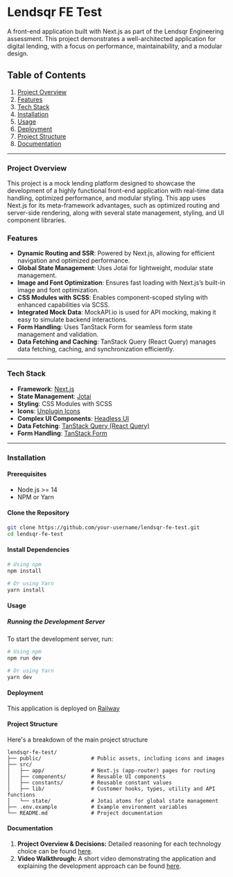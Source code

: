 # Lendsqr FE Test

A front-end application built with Next.js as part of the Lendsqr Engineering assessment. This project demonstrates a well-architected application for digital lending, with a focus on performance, maintainability, and a modular design.

## Table of Contents
1. [Project Overview](#project-overview)
2. [Features](#features)
3. [Tech Stack](#tech-stack)
4. [Installation](#installation)
5. [Usage](#usage)
6. [Deployment](#deployment)
7. [Project Structure](#project-structure)
8. [Documentation](#documentation)

---

### Project Overview
This project is a mock lending platform designed to showcase the development of a highly functional front-end application with real-time data handling, optimized performance, and modular styling. This app uses Next.js for its meta-framework advantages, such as optimized routing and server-side rendering, along with several state management, styling, and UI component libraries.

### Features
- **Dynamic Routing and SSR**: Powered by Next.js, allowing for efficient navigation and optimized performance.
- **Global State Management**: Uses Jotai for lightweight, modular state management.
- **Image and Font Optimization**: Ensures fast loading with Next.js’s built-in image and font optimization.
- **CSS Modules with SCSS**: Enables component-scoped styling with enhanced capabilities via SCSS.
- **Integrated Mock Data**: MockAPI.io is used for API mocking, making it easy to simulate backend interactions.
- **Form Handling**: Uses TanStack Form for seamless form state management and validation.
- **Data Fetching and Caching**: TanStack Query (React Query) manages data fetching, caching, and synchronization efficiently.

---

### Tech Stack
- **Framework**: [Next.js](https://nextjs.org/)
- **State Management**: [Jotai](https://jotai.org/)
- **Styling**: CSS Modules with SCSS
- **Icons**: [Unplugin Icons](https://github.com/antfu/unplugin-icons)
- **Complex UI Components**: [Headless UI](https://headlessui.dev/)
- **Data Fetching**: [TanStack Query (React Query)](https://tanstack.com/query)
- **Form Handling**: [TanStack Form](https://tanstack.com/form)

---

### Installation

#### Prerequisites
- Node.js >= 14
- NPM or Yarn

#### Clone the Repository
```bash
git clone https://github.com/your-username/lendsqr-fe-test.git
cd lendsqr-fe-test
```

#### Install Dependencies
```bash
# Using npm
npm install

# Or using Yarn
yarn install
```

#### Usage
##### Running the Development Server
To start the development server, run:

```bash
# Using npm
npm run dev

# Or using Yarn
yarn dev
```

#### Deployment
This application is deployed on [Railway](https://railway.app)

#### Project Structure
Here's a breakdown of the main project structure
```plaintext
lendsqr-fe-test/
├── public/                # Public assets, including icons and images
├── src/
│   ├── app/               # Next.js (app-router) pages for routing
│   ├── components/        # Reusable UI components
│   ├── constants/         # Reusable constant values
│   ├── lib/               # Customer hooks, types, utility and API functions
│   └── state/             # Jotai atoms for global state management
├── .env.example           # Example environment variables
└── README.md              # Project documentation
```

#### Documentation
1. **Project Overview & Decisions:** Detailed reasoning for each technology choice can be found [here](https://docs.google.com/document/d/11VI7c1cKPkqu0_GUACaItK5QaSnBvhqGX8LNeJn2BIE/edit?usp=sharing).
2. **Video Walkthrough:** A short video demonstrating the application and explaining the development approach can be found [here](https://www.loom.com/share/35ce0472491b45b8be501468779f396a?sid=0555429e-aaba-4cec-8e15-26e3db5c5a05).
